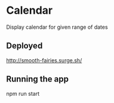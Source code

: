 # Calendar

Display calendar for given range of dates

## Deployed

http://smooth-fairies.surge.sh/

## Running the app

npm run start